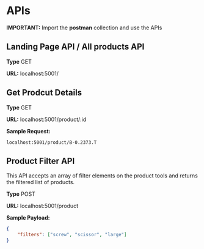 # APIs

**IMPORTANT:** Import the **postman** collection and use the APIs

## Landing Page API / All products API
**Type** GET

**URL:** localhost:5001/

## Get Prodcut Details
**Type** GET

**URL:** localhost:5001/product/:id

**Sample Request:**
```
localhost:5001/product/B-0.2373.T
```


## Product Filter API
This API accepts an array of filter elements on the product tools and returns the filtered list of products.

**Type** POST

**URL:** localhost:5001/product 

**Sample Payload:**
```json
{
	"filters": ["screw", "scissor", "large"]
}
```

